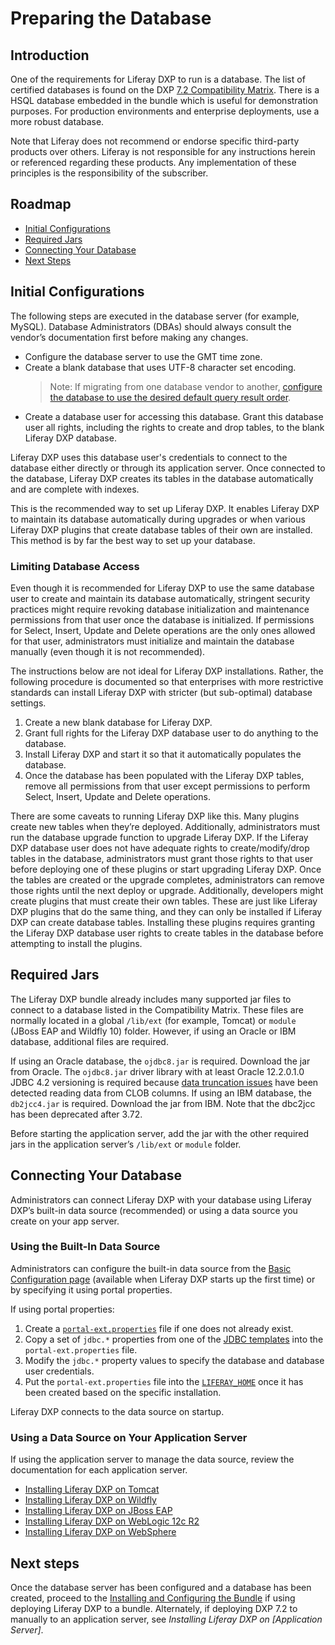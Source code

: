 # Preparing the Database

## Introduction

One of the requirements for Liferay DXP to run is a database. The list of certified databases is found on the DXP [7.2 Compatibility Matrix](https://web.liferay.com/documents/14/21598941/Liferay+DXP+7.2+Compatibility+Matrix/b6e0f064-db31-49b4-8317-a29d1d76abf7?). There is a HSQL database embedded in the bundle which is useful for demonstration purposes. For production environments and enterprise deployments, use a more robust database.

Note that Liferay does not recommend or endorse specific third-party products over others. Liferay is not responsible for any instructions herein or referenced regarding these products. Any implementation of these principles is the responsibility of the subscriber.

## Roadmap

* [Initial Configurations](#initial-configurations)
* [Required Jars](#required-jars)
* [Connecting Your Database](#connecting-your-database)
* [Next Steps](#next-steps)

## Initial Configurations

The following steps are executed in the database server (for example, MySQL). Database Administrators (DBAs) should always consult the vendor’s documentation first before making any changes.

* Configure the database server to use the GMT time zone.
* Create a blank database that uses UTF-8 character set encoding.
    >Note: If migrating from one database vendor to another, [configure the database to use the desired default query result order](https://help.liferay.com/hc/en-us/articles/360029315971-Sort-Order-Changed-with-a-Different-Database).
* Create a database user for accessing this database. Grant this database user all rights, including the rights to create and drop tables, to the blank Liferay DXP database.

Liferay DXP uses this database user's credentials to connect to the database either directly or through its application server. Once connected to the database, Liferay DXP creates its tables in the database automatically and are complete with indexes.

This is the recommended way to set up Liferay DXP. It enables Liferay DXP to maintain its database automatically during upgrades or when various Liferay DXP plugins that create database tables of their own are installed. This method is by far the best way to set up your database.

### Limiting Database Access

Even though it is recommended for Liferay DXP to use the same database user to create and maintain its database automatically, stringent security practices might require revoking database initialization and maintenance permissions from that user once the database is initialized. If permissions for Select, Insert, Update and Delete operations are the only ones allowed for that user, administrators must initialize and maintain the database manually (even though it is not recommended).

The instructions below are not ideal for Liferay DXP installations. Rather, the following procedure is documented so that enterprises with more restrictive standards can install Liferay DXP with stricter (but sub-optimal) database settings.

1. Create a new blank database for Liferay DXP.
1. Grant full rights for the Liferay DXP database user to do anything to the database.
1. Install Liferay DXP and start it so that it automatically populates the database.
1. Once the database has been populated with the Liferay DXP tables, remove all permissions from that user except permissions to perform Select, Insert, Update and Delete operations.

There are some caveats to running Liferay DXP like this. Many plugins create new tables when they’re deployed. Additionally, administrators must run the database upgrade function to upgrade Liferay DXP. If the Liferay DXP database user does not have adequate rights to create/modify/drop tables in the database, administrators must grant those rights to that user before deploying one of these plugins or start upgrading Liferay DXP. Once the tables are created or the upgrade completes, administrators can remove those rights until the next deploy or upgrade. Additionally, developers might create plugins that must create their own tables. These are just like Liferay DXP plugins that do the same thing, and they can only be installed if Liferay DXP can create database tables. Installing these plugins requires granting the Liferay DXP database user rights to create tables in the database before attempting to install the plugins.

## Required Jars

The Liferay DXP bundle already includes many supported jar files to connect to a database listed in the Compatibility Matrix. These files are normally located in a global `/lib/ext` (for example, Tomcat) or `module` (JBoss EAP and Wildfly 10) folder. However, if using an Oracle or IBM database, additional files are required.

If using an Oracle database, the `ojdbc8.jar` is required. Download the jar from Oracle. The `ojdbc8.jar` driver library with at least Oracle 12.2.0.1.0 JDBC 4.2 versioning is required because [data truncation issues](https://issues.liferay.com/browse/LPS-79229) have been detected reading data from CLOB columns.
If using an IBM database, the `db2jcc4.jar` is required. Download the jar from IBM. Note that the dbc2jcc has been deprecated after 3.72.

Before starting the application server, add the jar with the other required jars in the application server’s `/lib/ext` or `module` folder.

## Connecting Your Database

Administrators can connect Liferay DXP with your database using Liferay DXP’s built-in data source (recommended) or using a data source you create on your app server.

### Using the Built-In Data Source

Administrators can configure the built-in data source from the [Basic Configuration page](https://help.liferay.com/hc/en-us/articles/360028711012-Installing-Liferay-DXP#using-the-setup-wizard) (available when Liferay DXP starts up the first time) or by specifying it using portal properties.

If using portal properties:

1. Create a [`portal-ext.properties`](https://help.liferay.com/hc/en-us/articles/360028712292-Portal-Properties) file if one does not already exist.
1. Copy a set of `jdbc.*` properties from one of the [JDBC templates](https://help.liferay.com/hc/en-us/articles/360028712332-Database-Templates) into the `portal-ext.properties` file.
1. Modify the `jdbc.*` property values to specify the database and database user credentials.
1. Put the `portal-ext.properties` file into the [`LIFERAY_HOME`](https://help.liferay.com/hc/en-us/articles/360028712272-Liferay-Home) once it has been created based on the specific installation.

Liferay DXP connects to the data source on startup.

### Using a Data Source on Your Application Server

If using the application server to manage the data source, review the documentation for each application server.

* [Installing Liferay DXP on Tomcat](https://help.liferay.com/hc/en-us/articles/360029031491-Installing-Liferay-DXP-on-Tomcat#database-configuration)
* [Installing Liferay DXP on Wildfly](https://help.liferay.com/hc/en-us/articles/360029123751-Installing-Liferay-DXP-on-Wildfly#database-configuration)
* [Installing Liferay DXP on JBoss EAP](https://help.liferay.com/hc/en-us/articles/360028810012-Installing-Liferay-DXP-on-JBoss-EAP#database-configuration)
* [Installing Liferay DXP on WebLogic 12c R2](https://help.liferay.com/hc/en-us/articles/360028831932-Installing-Liferay-DXP-on-WebLogic-12c-R2#database-configuration)
* [Installing Liferay DXP on WebSphere](https://help.liferay.com/hc/en-us/articles/360028810032-Installing-Liferay-DXP-on-WebSphere#database-configuration)

## Next steps

Once the database server has been configured and a database has been created, proceed to the [Installing and Configuring the Bundle](./installing-and-configuring-the-bundle.md) if using deploying Liferay DXP to a bundle. Alternately, if deploying DXP 7.2 to manually to an application server, see _Installing Liferay DXP on [Application Server]_.
